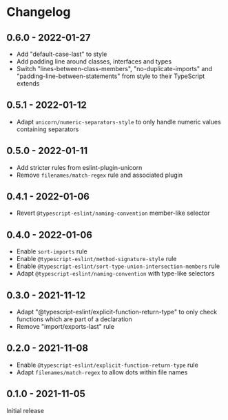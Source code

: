 Changelog
=========

0.6.0 - 2022-01-27
------------------

* Add "default-case-last" to style
* Add padding line around classes, interfaces and types
* Switch "lines-between-class-members", "no-duplicate-imports" and
  "padding-line-between-statements" from style to their TypeScript extends

0.5.1 - 2022-01-12
------------------

* Adapt `unicorn/numeric-separators-style` to only handle numeric values
  containing separators

0.5.0 - 2022-01-11
------------------

* Add stricter rules from eslint-plugin-unicorn
* Remove `filenames/match-regex` rule and associated plugin

0.4.1 - 2022-01-06
------------------

* Revert `@typescript-eslint/naming-convention` member-like selector

0.4.0 - 2022-01-06
------------------

* Enable `sort-imports` rule
* Enable `@typescript-eslint/method-signature-style` rule
* Enable `@typescript-eslint/sort-type-union-intersection-members` rule
* Adapt `@typescript-eslint/naming-convention` with type-like selectors

0.3.0 - 2021-11-12
------------------

* Adapt "@typescript-eslint/explicit-function-return-type" to only check
  functions which are part of a declaration
* Remove "import/exports-last" rule

0.2.0 - 2021-11-08
------------------

* Enable `@typescript-eslint/explicit-function-return-type` rule
* Adapt `filenames/match-regex` to allow dots within file names

0.1.0 - 2021-11-05
------------------

Initial release
